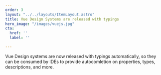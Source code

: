 ```yaml
---
order: 3
layout: "../../layouts/ItemLayout.astro"
title: Vue Design Systems are released with typings
hero_image: "/images/vuejs.jpg"
cta:
  href: ''
  label: ''

---
```


Vue Design systems are now released with typings automatically, so they can be consumed by IDEs to provide autocomletion on properties, types, descriptions, and more.

